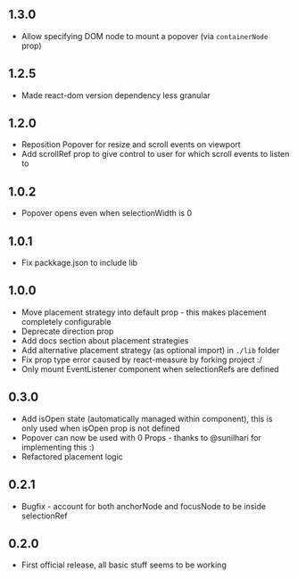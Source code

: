 ## 1.3.0
- Allow specifying DOM node to mount a popover (via `containerNode` prop)

## 1.2.5
- Made react-dom version dependency less granular

## 1.2.0
- Reposition Popover for resize and scroll events on viewport
- Add scrollRef prop to give control to user for which scroll events to listen to

## 1.0.2
- Popover opens even when selectionWidth is 0

## 1.0.1
- Fix packkage.json to include lib

## 1.0.0
- Move placement strategy into default prop - this makes placement completely configurable
- Deprecate direction prop
- Add docs section about placement strategies
- Add alternative placement strategy (as optional import) in `./lib` folder
- Fix prop type error caused by react-measure by forking project :/
- Only mount EventListener component when selectionRefs are defined

## 0.3.0
- Add isOpen state (automatically managed within component), this is only used when isOpen prop is not defined
- Popover can now be used with 0 Props - thanks to @sunilhari for implementing this :)
- Refactored placement logic

## 0.2.1
- Bugfix - account for both anchorNode and focusNode to be inside selectionRef

## 0.2.0
- First official release, all basic stuff seems to be working
